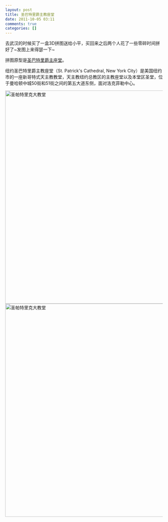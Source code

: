 ```yaml
---
layout: post
title: 圣巴特里爵主教座堂
date: 2011-10-05 03:11
comments: true
categories: []
---
```

去武汉的时候买了一盒3D拼图送给小平，买回来之后两个人花了一些零碎时间拼好了~发图上来得瑟一下~

拼图原型是<a href="http://zh.wikipedia.org/wiki/%E5%9C%A3%E5%B7%B4%E7%89%B9%E9%87%8C%E7%88%B5%E4%B8%BB%E6%95%99%E5%BA%A7%E5%A0%82_(%E7%BA%BD%E7%BA%A6)">圣巴特里爵主座堂</a>。

纽约圣巴特里爵主教座堂（St. Patrick's Cathedral, New York City）是美国纽约市的一座新哥特式天主教教堂，天主教纽约总教区的主教座堂以及本堂区圣堂，位于曼哈顿中城50街和51街之间的第五大道东侧，面对洛克菲勒中心。

<img class="aligncenter size-large wp-image-971" title="圣帕特里克大教堂" src="http://yuguo.github.com/blog/files/2011/10/IMGP6041-1024x682.jpg" alt="圣帕特里克大教堂" width="1024" height="682" /><img class="aligncenter size-large wp-image-972" title="圣帕特里克大教堂" src="http://yuguo.github.com/blog/files/2011/10/IMGP6043-1024x682.jpg" alt="圣帕特里克大教堂" width="1024" height="682" />
